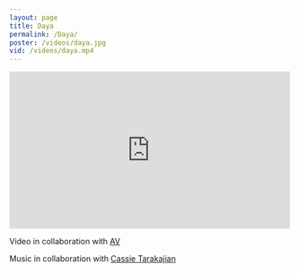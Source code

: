 ```yaml
---
layout: page
title: Daya
permalink: /Daya/
poster: /videos/daya.jpg
vid: /videos/daya.mp4
---
```

<iframe src="https://player.vimeo.com/video/143033999" width="500" height="281" frameborder="0" webkitallowfullscreen mozallowfullscreen allowfullscreen></iframe>

Video in collaboration with [AV](http://www.kimsehyun.kr/)

Music in collaboration with [Cassie Tarakajian](http://cassssie.com/)